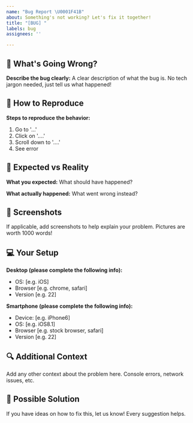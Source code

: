 ```yaml
---
name: "Bug Report \U0001F41B"
about: Something's not working? Let's fix it together!
title: "[BUG] "
labels: bug
assignees: ''

---
```


## 🐛 What's Going Wrong?

**Describe the bug clearly:**
A clear description of what the bug is. No tech jargon needed, just tell us what happened!

## 🔄 How to Reproduce

**Steps to reproduce the behavior:**
1. Go to '...'
2. Click on '....'
3. Scroll down to '....'
4. See error

## 📱 Expected vs Reality

**What you expected:** 
What should have happened?

**What actually happened:** 
What went wrong instead?

## 📸 Screenshots

If applicable, add screenshots to help explain your problem. Pictures are worth 1000 words!

## 💻 Your Setup

**Desktop (please complete the following info):**
 - OS: [e.g. iOS]
 - Browser [e.g. chrome, safari]
 - Version [e.g. 22]

**Smartphone (please complete the following info):**
 - Device: [e.g. iPhone6]
 - OS: [e.g. iOS8.1]
 - Browser [e.g. stock browser, safari]
 - Version [e.g. 22]

## 🔍 Additional Context

Add any other context about the problem here. Console errors, network issues, etc.

## 🚀 Possible Solution

If you have ideas on how to fix this, let us know! Every suggestion helps.
